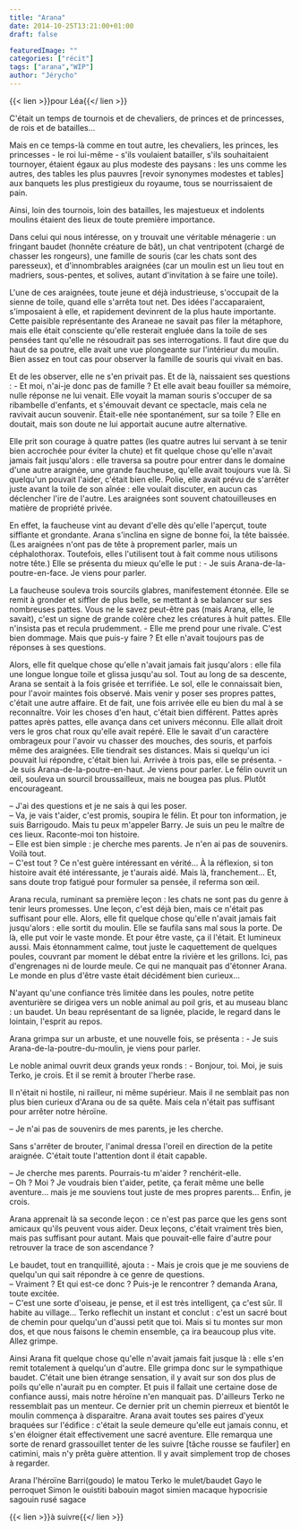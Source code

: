 ```yaml
---
title: "Arana"
date: 2014-10-25T13:21:00+01:00
draft: false

featuredImage: ""
categories: ["récit"]
tags: ["arana","WIP"]
author: "Jérycho"
---
```

{{< lien >}}pour Léa{{</ lien >}}
<p> </p>
C'était un temps de tournois et de chevaliers, de princes et de princesses, de rois et de batailles...

Mais en ce temps-là comme en tout autre, les chevaliers, les princes, les princesses - le roi lui-même - s'ils voulaient batailler, s'ils souhaitaient tournoyer, étaient égaux au plus modeste des paysans : les uns comme les autres, des tables les plus pauvres [revoir synonymes modestes et tables] aux banquets les plus prestigieux du royaume, tous se nourrissaient de pain.

Ainsi, loin des tournois, loin des batailles, les majestueux et indolents moulins étaient des lieux de toute première importance.

Dans celui qui nous intéresse, on y trouvait une véritable ménagerie : un fringant baudet (honnête créature de bât), un chat ventripotent (chargé de chasser les rongeurs), une famille de souris (car les chats sont des paresseux), et d'innombrables araignées (car un moulin est un lieu tout en madriers, sous-pentes, et solives, autant d'invitation à se faire une toile).

L'une de ces araignées, toute jeune et déjà industrieuse, s'occupait de la sienne de toile, quand elle s'arrêta tout net. Des idées l'accaparaient, s'imposaient à elle, et rapidement devinrent de la plus haute importante. Cette paisible représentante des Araneae ne savait pas filer la métaphore, mais elle était consciente qu'elle resterait engluée dans la toile de ses pensées tant qu'elle ne résoudrait pas ses interrogations. Il faut dire que du haut de sa poutre, elle avait une vue plongeante sur l'intérieur du moulin. Bien assez en tout cas pour observer la famille de souris qui vivait en bas.

Et de les observer, elle ne s'en privait pas. Et de là, naissaient ses questions : - Et moi, n'ai-je donc pas de famille ? Et elle avait beau fouiller sa mémoire, nulle réponse ne lui venait. Elle voyait la maman souris s'occuper de sa ribambelle d'enfants, et s'émouvait devant ce spectacle, mais cela ne ravivait aucun souvenir. Était-elle née spontanément, sur sa toile ? Elle en doutait, mais son doute ne lui apportait aucune autre alternative.

Elle prit son courage à quatre pattes (les quatre autres lui servant à se tenir bien accrochée pour éviter la chute) et fit quelque chose qu'elle n'avait jamais fait jusqu'alors : elle traversa sa poutre pour entrer dans le domaine d'une autre araignée, une grande faucheuse, qu'elle avait toujours vue là. Si quelqu'un pouvait l'aider, c'était bien elle. Polie, elle avait prévu de s'arrêter juste avant la toile de son aînée : elle voulait discuter, en aucun cas déclencher l'ire de l'autre. Les araignées sont souvent chatouilleuses en matière de propriété privée.

En effet, la faucheuse vint au devant d'elle dès qu'elle l'aperçut, toute sifflante et grondante. Arana s'inclina en signe de bonne foi, la tête baissée. (Les araignées n'ont pas de tête à proprement parler, mais un céphalothorax. Toutefois, elles l'utilisent tout à fait comme nous utilisons notre tête.) Elle se présenta du mieux qu'elle le put : - Je suis Arana-de-la-poutre-en-face. Je viens pour parler.

La faucheuse souleva trois sourcils glabres, manifestement étonnée. Elle se remit à gronder et siffler de plus belle, se mettant à se balancer sur ses nombreuses pattes. Vous ne le savez peut-être pas (mais Arana, elle, le savait), c'est un signe de grande colère chez les créatures à huit pattes. Elle n'insista pas et recula prudemment. - Elle me prend pour une rivale. C'est bien dommage. Mais que puis-y faire ? Et elle n'avait toujours pas de réponses à ses questions.

Alors, elle fit quelque chose qu'elle n'avait jamais fait jusqu'alors : elle fila une longue longue toile et glissa jusqu'au sol. Tout au long de sa descente, Arana se sentait à la fois grisée et terrifiée. Le sol, elle le connaissait bien, pour l'avoir maintes fois observé. Mais venir y poser ses propres pattes, c'était une autre affaire. Et de fait, une fois arrivée elle eu bien du mal à se reconnaître. Voir les choses d'en haut, c'était bien différent. Pattes après pattes après pattes, elle avança dans cet univers méconnu. Elle allait droit vers le gros chat roux qu'elle avait repéré. Elle le savait d'un caractère ombrageux pour l'avoir vu chasser des mouches, des souris, et parfois même des araignées. Elle tiendrait ses distances. Mais si quelqu'un ici pouvait lui répondre, c'était bien lui. Arrivée à trois pas, elle se présenta. - Je suis Arana-de-la-poutre-en-haut. Je viens pour parler. Le félin ouvrit un œil, souleva un sourcil broussailleux, mais ne bougea pas plus. Plutôt encourageant.
  
– J'ai des questions et je ne sais à qui les poser.  
– Va, je vais t'aider, c'est promis, soupira le félin. Et pour ton information, je suis Barrigoudo. Mais tu peux m'appeler Barry. Je suis un peu le maître de ces lieux. Raconte-moi ton histoire.  
– Elle est bien simple : je cherche mes parents. Je n'en ai pas de souvenirs. Voilà tout.  
– C'est tout ? Ce n'est guère intéressant en vérité... À la réflexion, si ton histoire avait été intéressante, je t'aurais aidé. Mais là, franchement... Et, sans doute trop fatigué pour formuler sa pensée, il referma son œil.

Arana recula, ruminant sa première leçon : les chats ne sont pas du genre à tenir leurs promesses. Une leçon, c'est déjà bien, mais ce n'était pas suffisant pour elle. Alors, elle fit quelque chose qu'elle n'avait jamais fait jusqu'alors : elle sortit du moulin. Elle se faufila sans mal sous la porte. De là, elle put voir le vaste monde. Et pour être vaste, ça il l'était. Et lumineux aussi. Mais étonnamment calme, tout juste le caquettement de quelques poules, couvrant par moment le débat entre la rivière et les grillons. Ici, pas d'engrenages ni de lourde meule. Ce qui ne manquait pas d'étonner Arana. Le monde en plus d'être vaste était décidément bien curieux...

N'ayant qu'une confiance très limitée dans les poules, notre petite aventurière se dirigea vers un noble animal au poil gris, et au museau blanc : un baudet. Un beau représentant de sa lignée, placide, le regard dans le lointain, l'esprit au repos.

Arana grimpa sur un arbuste, et une nouvelle fois, se présenta : - Je suis Arana-de-la-poutre-du-moulin, je viens pour parler.

Le noble animal ouvrit deux grands yeux ronds : - Bonjour, toi. Moi, je suis Terko, je crois. Et il se remit à brouter l'herbe rase.

Il n'était ni hostile, ni railleur, ni même supérieur. Mais il ne semblait pas non plus bien curieux d'Arana ou de sa quête. Mais cela n'était pas suffisant pour arrêter notre héroïne.
  
– Je n'ai pas de souvenirs de mes parents, je les cherche.

Sans s'arrêter de brouter, l'animal dressa l'oreil en direction de la petite araignée. C'était toute l'attention dont il était capable.
  
– Je cherche mes parents. Pourrais-tu m'aider ? renchérit-elle.  
– Oh ? Moi ? Je voudrais bien t'aider, petite, ça ferait même une belle aventure... mais je me souviens tout juste de mes propres parents... Enfin, je crois.

Arana apprenait là sa seconde leçon : ce n'est pas parce que les gens sont amicaux qu'ils peuvent vous aider. Deux leçons, c'était vraiment très bien, mais pas suffisant pour autant. Mais que pouvait-elle faire d'autre pour retrouver la trace de son ascendance ?

Le baudet, tout en tranquillité, ajouta : - Mais je crois que je me souviens de quelqu'un qui sait répondre à ce genre de questions.  
– Vraiment ? Et qui est-ce donc ? Puis-je le rencontrer ? demanda Arana, toute excitée.  
– C'est une sorte d'oiseau, je pense, et il est très intelligent, ça c'est sûr. Il habite au village... Terko reflechit un instant et conclut : c'est un sacré bout de chemin pour quelqu'un d'aussi petit que toi. Mais si tu montes sur mon dos, et que nous faisons le chemin ensemble, ça ira beaucoup plus vite. Allez grimpe.

Ainsi Arana fit quelque chose qu'elle n'avait jamais fait jusque là : elle s'en remit totalement à quelqu'un d'autre. Elle grimpa donc sur le sympathique baudet. C'était une bien étrange sensation, il y avait sur son dos plus de poils qu'elle  n'aurait pu en compter. Et puis il fallait une certaine dose de confiance aussi, mais notre héroïne n'en manquait pas. D'ailleurs Terko ne ressemblait pas un menteur. Ce dernier prit un chemin pierreux et bientôt le moulin commença à disparaitre. Arana avait toutes ses paires d'yeux braquées sur l'édifice : c'était la seule demeure qu'elle eut jamais connu, et s'en éloigner était effectivement une sacré aventure. Elle remarqua une sorte de renard grassouillet tenter de les suivre [tâche rousse se faufiler] en catimini, mais n'y prêta guère attention. Il y avait simplement trop de choses à regarder.

Arana l'héroïne
Barri(goudo) le matou
Terko le mulet/baudet
Gayo le perroquet
Simon le ouistiti babouin magot simien macaque hypocrisie sagouin rusé sagace

{{< lien >}}à suivre{{</ lien >}}